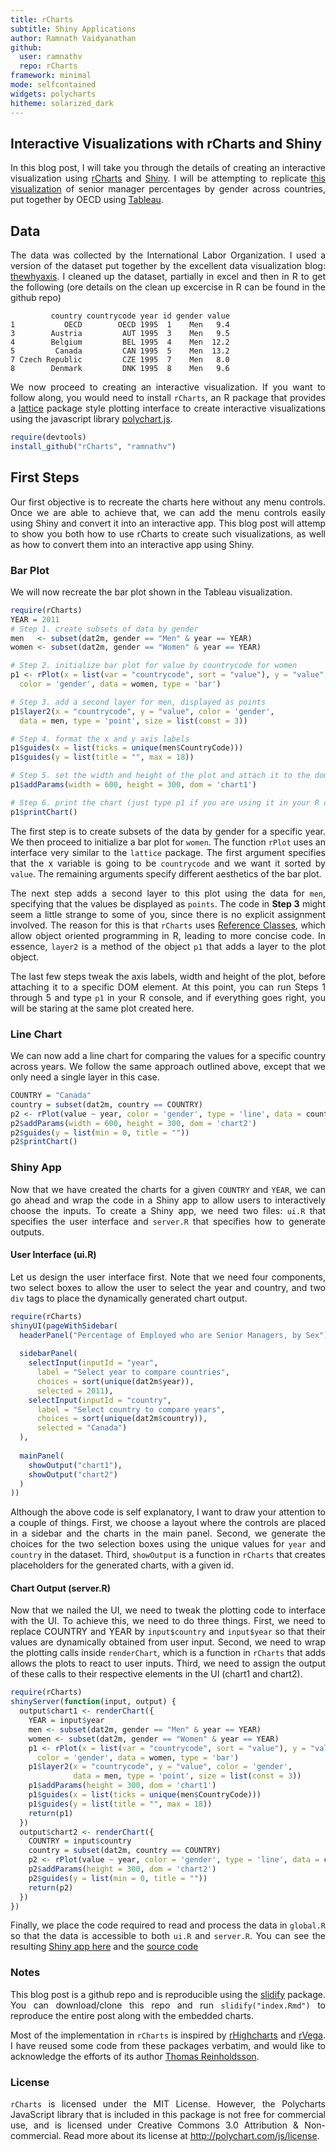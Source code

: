 ```yaml
---
title: rCharts
subtitle: Shiny Applications
author: Ramnath Vaidyanathan
github:
  user: ramnathv
  repo: rCharts
framework: minimal
mode: selfcontained
widgets: polycharts
hitheme: solarized_dark
---
```


## Interactive Visualizations with rCharts and Shiny

<style>
p {
  text-align: justify;
}
</style>

In this blog post, I will take you through the details of creating an interactive visualization using [rCharts](http://ramnathv.github.io/rCharts) and [Shiny](http://rstudio.github.io/shiny). I will be attempting to replicate [this visualization](http://www.oecd.org/gender/data/proportionofemployedwhoareseniormanagersbysex.htm) of senior manager percentages by gender across countries, put together by OECD using [Tableau](http://www.tableausoftware.com).

## Data

The data was collected by the International Labor Organization. I used a version of the dataset put together by the excellent data visualization blog: [thewhyaxis](http://thewhyaxis.info/gap-remake/). I cleaned up the dataset, partially in excel and then in R to get the following (ore details on the clean up excercise in R can be found in the github repo)


```
         country countrycode year id gender value
1           OECD        OECD 1995  1    Men   9.4
3        Austria         AUT 1995  3    Men   9.5
4        Belgium         BEL 1995  4    Men  12.2
5         Canada         CAN 1995  5    Men  13.2
7 Czech Republic         CZE 1995  7    Men   8.0
8        Denmark         DNK 1995  8    Men   9.6
```


We now proceed to creating an interactive visualization. If you want to follow along, you would need to install `rCharts`, an R package that provides a  [lattice](http://cran.r-project.org/web/packages/lattice/index.html) package style plotting interface to create interactive visualizations using the javascript library [polychart.js](https://github.com/Polychart/polychart2).



```r
require(devtools)
install_github("rCharts", "ramnathv")
```


## First Steps

Our first objective is to recreate the charts here without any menu controls. Once we are able to achieve that, we can add the menu controls easily using Shiny and convert it into an interactive app. This blog post will attemp to show you both how to use rCharts to create such visualizations, as well as how to convert them into an interactive app using Shiny.
 



### Bar Plot

We will now recreate the bar plot shown in the Tableau visualization.


<div id='chart1'></div>


```r
require(rCharts)
YEAR = 2011
# Step 1. create subsets of data by gender
men   <- subset(dat2m, gender == "Men" & year == YEAR)
women <- subset(dat2m, gender == "Women" & year == YEAR)

# Step 2. initialize bar plot for value by countrycode for women
p1 <- rPlot(x = list(var = "countrycode", sort = "value"), y = "value", 
  color = 'gender', data = women, type = 'bar')

# Step 3. add a second layer for men, displayed as points
p1$layer2(x = "countrycode", y = "value", color = 'gender', 
  data = men, type = 'point', size = list(const = 3))

# Step 4. format the x and y axis labels
p1$guides(x = list(ticks = unique(men$CountryCode)))
p1$guides(y = list(title = "", max = 18))

# Step 5. set the width and height of the plot and attach it to the dom
p1$addParams(width = 600, height = 300, dom = 'chart1')

# Step 6. print the chart (just type p1 if you are using it in your R console)
p1$printChart()
```

<script type='text/javascript'>
    var chartParams = {"dom":"chart1","width":600,"height":300,"layers":[{"x":{"var":"countrycode","sort":"value"},"y":"value","data":{"country":["OECD","Austria","Belgium","Czech Republic","Denmark","Estonia","Finland","France","Germany","Greece","Hungary","Iceland","Ireland","Italy","Luxembourg","Netherlands","Norway","Poland","Portugal","Slovak Republic","Slovenia","Spain","Sweden","Switzerland","United Kingdom"],"countrycode":["OECD","AUT","BEL","CZE","DNK","EST","FIN","FRA","DEU","GRC","HUN","ISL","IRL","ITA","LUX","NLD","NOR","POL","PRT","SVK","SVN","ESP","SWE","CHE","GBR"],"year":[2011,2011,2011,2011,2011,2011,2011,2011,2011,2011,2011,2011,2011,2011,2011,2011,2011,2011,2011,2011,2011,2011,2011,2011,2011],"id":[1,3,4,7,8,9,10,11,12,13,14,15,16,18,21,23,25,26,27,28,29,30,31,32,34],"gender":["Women","Women","Women","Women","Women","Women","Women","Women","Women","Women","Women","Women","Women","Women","Women","Women","Women","Women","Women","Women","Women","Women","Women","Women","Women"],"value":[4.4,3,4.7,2.8,1.6,6.5,3.4,6.2,3.2,2.4,5,7.5,5.3,2.4,2.4,4.7,4.3,5.2,4.3,3.7,6.9,3.3,4,5.7,7.5]},"color":"gender","type":"bar"},{"x":"countrycode","y":"value","data":{"country":["OECD","Austria","Belgium","Czech Republic","Denmark","Estonia","Finland","France","Germany","Greece","Hungary","Iceland","Ireland","Italy","Luxembourg","Netherlands","Norway","Poland","Portugal","Slovak Republic","Slovenia","Spain","Sweden","Switzerland","United Kingdom"],"countrycode":["OECD","AUT","BEL","CZE","DNK","EST","FIN","FRA","DEU","GRC","HUN","ISL","IRL","ITA","LUX","NLD","NOR","POL","PRT","SVK","SVN","ESP","SWE","CHE","GBR"],"year":[2011,2011,2011,2011,2011,2011,2011,2011,2011,2011,2011,2011,2011,2011,2011,2011,2011,2011,2011,2011,2011,2011,2011,2011,2011],"id":[1,3,4,7,8,9,10,11,12,13,14,15,16,18,21,23,25,26,27,28,29,30,31,32,34],"gender":["Men","Men","Men","Men","Men","Men","Men","Men","Men","Men","Men","Men","Men","Men","Men","Men","Men","Men","Men","Men","Men","Men","Men","Men","Men"],"value":[7.7,6.8,9.2,6.2,3.8,11.6,6.8,8.6,6.4,5.4,6.3,10.4,9.3,5,5.7,9.6,8.5,6.8,7.8,6.5,9.4,6.3,6.8,9.6,12.5]},"color":"gender","type":"point","size":{"const":3}}],"facet":[],"guides":{"x":{"ticks":null},"y":{"title":"","max":18}},"coord":[]}
    _.each(chartParams.layers, function(el){el.data = polyjs.data(el.data)})
    polyjs.chart(chartParams);
</script>


The first step is to create subsets of the data by gender for a specific year. We then proceed to initialize a bar plot for `women`. The function `rPlot` uses an interface very similar to the `lattice` package. The first argument specifies that the x variable is going to be `countrycode` and we want it sorted by `value`. The remaining arguments specify different aesthetics of the bar plot.

The next step adds a second layer to this plot using the data for `men`, specifying that the values be displayed as `points`. The code in **Step 3** might seem a little strange to some of you, since there is no explicit assignment involved. The reason for this is that `rCharts` uses [Reference Classes](), which allow object oriented programming in R, leading to more concise code. In essence, `layer2` is a method of the object `p1` that adds a layer to the plot object. 

The last few steps tweak the axis labels, width and height of the plot, before attaching it to a specific DOM element. At this point, you can run Steps 1 through 5 and type `p1` in your R console, and if everything goes right, you will be staring at the same plot created here.


### Line Chart

We can now add a line chart for comparing the values for a specific country across years. We follow the same approach outlined above, except that we only need a single layer in this case.

<div id='chart2'></div>



```r
COUNTRY = "Canada"
country = subset(dat2m, country == COUNTRY)
p2 <- rPlot(value ~ year, color = 'gender', type = 'line', data = country)
p2$addParams(width = 600, height = 300, dom = 'chart2')
p2$guides(y = list(min = 0, title = ""))
p2$printChart()
```

<script type='text/javascript'>
    var chartParams = {"dom":"chart2","width":600,"height":300,"layers":[{"x":"year","y":"value","data":{"country":["Canada","Canada","Canada","Canada","Canada","Canada","Canada","Canada","Canada","Canada","Canada","Canada","Canada","Canada","Canada","Canada","Canada","Canada","Canada","Canada","Canada","Canada","Canada","Canada","Canada","Canada","Canada","Canada"],"countrycode":["CAN","CAN","CAN","CAN","CAN","CAN","CAN","CAN","CAN","CAN","CAN","CAN","CAN","CAN","CAN","CAN","CAN","CAN","CAN","CAN","CAN","CAN","CAN","CAN","CAN","CAN","CAN","CAN"],"year":[1995,1996,1997,1998,1999,2000,2001,2002,2003,2004,2005,2006,2007,2008,1995,1996,1997,1998,1999,2000,2001,2002,2003,2004,2005,2006,2007,2008],"id":[5,5,5,5,5,5,5,5,5,5,5,5,5,5,5,5,5,5,5,5,5,5,5,5,5,5,5,5],"gender":["Men","Men","Men","Men","Men","Men","Men","Men","Men","Men","Men","Men","Men","Men","Women","Women","Women","Women","Women","Women","Women","Women","Women","Women","Women","Women","Women","Women"],"value":[13.2,12.8,11.7,11.2,11.6,11.7,11,11.1,10.7,11,11.1,11.2,10.9,11.3,8.4,8.8,8.1,8.2,7.4,7.5,6.9,6.6,6.8,7.2,7,7.2,7.1,7.1]},"color":"gender","type":"line"}],"facet":[],"guides":{"y":{"min":0,"title":""}},"coord":[]}
    _.each(chartParams.layers, function(el){el.data = polyjs.data(el.data)})
    polyjs.chart(chartParams);
</script>



### Shiny App

Now that we have created the charts for a given `COUNTRY` and `YEAR`, we can go ahead and wrap the code in a Shiny app to allow users to interactively choose the inputs. To create a Shiny app, we need two files: `ui.R` that specifies the user interface and `server.R` that specifies how to generate outputs.

#### User Interface (ui.R)

Let us design the user interface first. Note that we need four components, two select boxes to allow the user to select the year and country, and two `div` tags to place the dynamically generated chart output.


```r
require(rCharts)
shinyUI(pageWithSidebar(
  headerPanel("Percentage of Employed who are Senior Managers, by Sex"),
  
  sidebarPanel(
    selectInput(inputId = "year",
      label = "Select year to compare countries",
      choices = sort(unique(dat2m$year)),
      selected = 2011),
    selectInput(inputId = "country",
      label = "Select country to compare years",
      choices = sort(unique(dat2m$country)),
      selected = "Canada")
  ),
  
  mainPanel(
    showOutput("chart1"),
    showOutput("chart2")
  )
))
```


Although the above code is self explanatory, I want to draw your attention to a couple of things. First, we choose a layout where the controls are placed in a sidebar and the charts in the main panel. Second, we generate the choices for the two selection boxes using the unique values for `year` and `country` in the dataset. Third, `showOutput` is a function in `rCharts` that creates placeholders for the generated charts, with a given id.

#### Chart Output (server.R)

Now that we nailed the UI, we need to tweak the plotting code to interface with the UI. To achieve this, we need to do three things. First, we need to replace COUNTRY and YEAR by `input$country` and `input$year` so that their values are dynamically obtained from user input. Second, we need to wrap the plotting calls inside `renderChart`, which is a function in `rCharts` that adds allows the plots to react to user inputs. Third, we need to assign the output of these calls to their respective elements in the UI (chart1 and chart2).


```r
require(rCharts)
shinyServer(function(input, output) {
  output$chart1 <- renderChart({
    YEAR = input$year
    men <- subset(dat2m, gender == "Men" & year == YEAR)
    women <- subset(dat2m, gender == "Women" & year == YEAR)
    p1 <- rPlot(x = list(var = "countrycode", sort = "value"), y = "value", 
      color = 'gender', data = women, type = 'bar')
    p1$layer2(x = "countrycode", y = "value", color = 'gender', 
              data = men, type = 'point', size = list(const = 3))
    p1$addParams(height = 300, dom = 'chart1')
    p1$guides(x = list(ticks = unique(men$CountryCode)))
    p1$guides(y = list(title = "", max = 18))
    return(p1)
  })
  output$chart2 <- renderChart({
    COUNTRY = input$country
    country = subset(dat2m, country == COUNTRY)
    p2 <- rPlot(value ~ year, color = 'gender', type = 'line', data = country)
    p2$addParams(height = 300, dom = 'chart2')
    p2$guides(y = list(min = 0, title = ""))
    return(p2)
  })
})
```


Finally, we place the code required to read and process the data in `global.R` so that the data is accessible to both `ui.R` and `server.R`. You can see the resulting [Shiny app here]() and the [source code]() 


### Notes

This blog post is a github repo and is reproducible using the [slidify](http://slidify.org) package. You can download/clone this repo and run `slidify("index.Rmd")` to reproduce the entire post along with the embedded charts.

Most of the implementation in `rCharts` is inspired by [rHighcharts](https://github.com/metagraf/rHighcharts) and [rVega](https://github.com/metagraf/rVega). I have reused some code from these packages verbatim, and would like to acknowledge the efforts of its author [Thomas Reinholdsson](https://github.com/reinholdsson).

### License

`rCharts` is licensed under the MIT License. However, the Polycharts JavaScript library that is included in this package is not free for commercial use, and is licensed under Creative Commons 3.0 Attribution & Non-commercial. Read more about its license at http://polychart.com/js/license.



